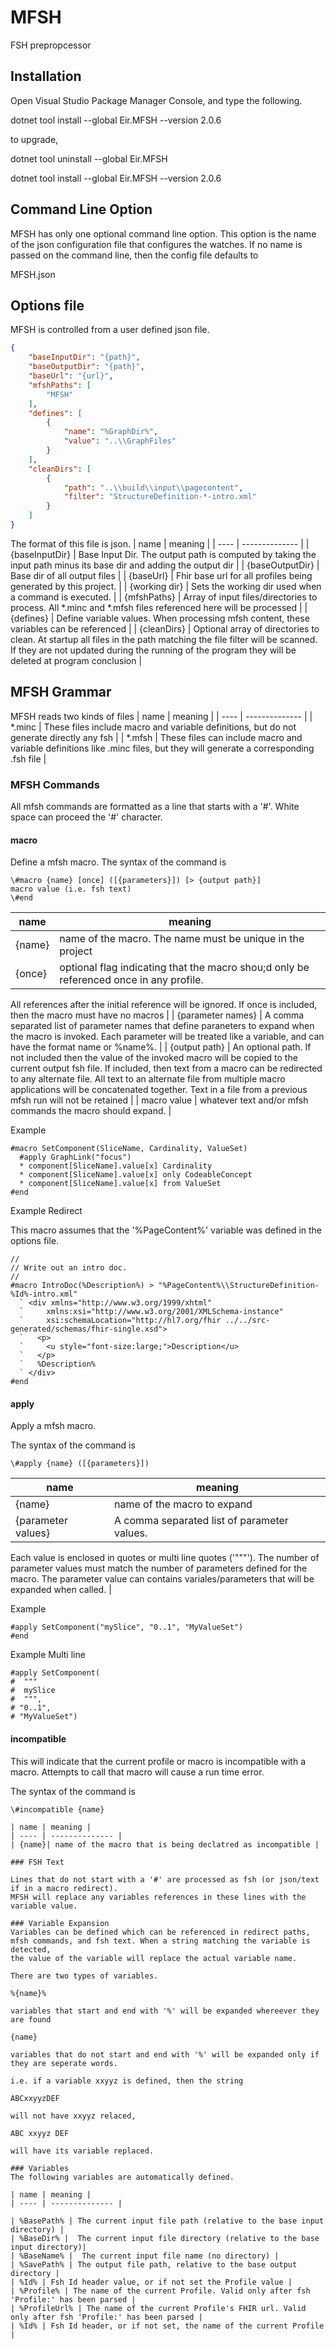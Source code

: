 # MFSH

FSH prepropcessor

## Installation

Open Visual Studio Package Manager Console, and type the following.

dotnet tool install --global Eir.MFSH --version 2.0.6

to upgrade,

dotnet tool uninstall --global Eir.MFSH

dotnet tool install --global Eir.MFSH --version 2.0.6

## Command Line Option

MFSH has only one optional command line option. This option is the name of the 
json configuration file that configures the watches.
If no name is passed on the command line, then the config file defaults to

MFSH.json

## Options file

MFSH is controlled from a user defined json file. 

```json
{
	"baseInputDir": "{path}",
	"baseOutputDir": "{path}",
	"baseUrl": "{url}",
	"mfshPaths": [
		"MFSH"
	],
	"defines": [
		{
			"name": "%GraphDir%",
			"value": "..\\GraphFiles"
		}
	],
	"cleanDirs": [
		{
			"path": "..\\build\\input\\pagecontent",
			"filter": "StructureDefinition-*-intro.xml"
		}
	]
}
```

The format of this file is json.
| name | meaning |
| ---- | -------------- |
| {baseInputDir} | Base Input Dir. The output path is computed by taking the input path minus its base dir and adding the output dir |
| {baseOutputDir} | Base dir of all output files |
| {baseUrl} | Fhir base url for all profiles being generated by this project.  |
| {working dir} | Sets the working dir used when a command is executed. |
| {mfshPaths} | Array of input files/directories to process. All *.minc and *.mfsh files referenced here will be processed |
| {defines} | Define variable values. When processing mfsh content, these variables can be referenced |
| {cleanDirs} | Optional array of directories to clean. At startup all files in the path matching the file filter will be scanned. If they are not updated during the running of the program they will be deleted at program conclusion |

## MFSH Grammar

MFSH reads two kinds of files
| name | meaning |
| ---- | -------------- |
| *.minc | These files include macro and variable definitions, but do not generate directly any fsh |
| *.mfsh | These files can include macro and variable definitions like .minc files, but they will generate a corresponding .fsh file |

### MFSH Commands

All mfsh commands are formatted as a line that starts with a '#'. White space can proceed the '#' character.

#### macro

Define a mfsh macro.
The syntax of the command is

```text
\#macro {name} [once] ([{parameters}]) [> {output path}]
macro value (i.e. fsh text)
\#end
```
 
| name | meaning |
| ---- | -------------- |
| {name}| name of the macro. The name must be unique in the project |
| {once} | optional flag indicating that the macro shou;d only be referenced once in any profile.
All references after the initial reference will be ignored. 
If once is included, then the macro must have no macros |
| {parameter names} | A comma separated list of parameter names that define paraneters to expand when the macro is invoked.
Each parameter will be treated like a variable, and can have the format name or %name%. |
| {output path} | An optional path. If not included then the value of the invoked macro will be copied to the current output fsh file.
If included, then text from a macro can be redirected to any alternate file. All text to an alternate file from multiple macro applications
will be concatenated together. Text in a file from a previous mfsh run will not be retained |
| macro value | whatever text and/or mfsh commands the macro should expand. |

Example

```text
#macro SetComponent(SliceName, Cardinality, ValueSet)
  #apply GraphLink("focus")
  * component[SliceName].value[x] Cardinality
  * component[SliceName].value[x] only CodeableConcept
  * component[SliceName].value[x] from ValueSet
#end
```

Example Redirect

This macro assumes that the '%PageContent%' variable was defined in the options file.

```text
//
// Write out an intro doc.
//
#macro IntroDoc(%Description%) > "%PageContent%\\StructureDefinition-%Id%-intro.xml"
  ` <div xmlns="http://www.w3.org/1999/xhtml"
  `     xmlns:xsi="http://www.w3.org/2001/XMLSchema-instance"
  `     xsi:schemaLocation="http://hl7.org/fhir ../../src-generated/schemas/fhir-single.xsd">
  `   <p>
  `     <u style="font-size:large;">Description</u>
  `   </p>
  `   %Description%
  ` </div>
#end
```
#### apply

Apply a mfsh macro.

The syntax of the command is

```text
\#apply {name} ([{parameters}])
```
| name | meaning |
| ---- | -------------- |
| {name}| name of the macro to expand|
| {parameter values} | A comma separated list of parameter values.
Each value is enclosed in quotes or multi line quotes ('"""').
The number of parameter values must match the number of parameters defined for the macro.
The parameter value can contains variales/parameters that will be expanded when called. |

Example

```text
#apply SetComponent("mySlice", "0..1", "MyValueSet")
#end
```

Example Multi line

```text
#apply SetComponent(
#  """
#  mySlice
#  """,
# "0..1",
# "MyValueSet")
```

#### incompatible

This will indicate that the current profile or macro is incompatible with a macro.
Attempts to call that macro will cause a run time error.


The syntax of the command is

```text
\#incompatible {name}

| name | meaning |
| ---- | -------------- |
| {name}| name of the macro that is being declatred as incompatible |

### FSH Text

Lines that do not start with a '#' are processed as fsh (or json/text if in a macro redirect).
MFSH will replace any variables references in these lines with the variable value.

### Variable Expansion
Variables can be defined which can be referenced in redirect paths, mfsh commands, and fsh text. When a string matching the variable is detected,
the value of the variable will replace the actual variable name.

There are two types of variables.

%{name}%

variables that start and end with '%' will be expanded whereever they are found

{name}

variables that do not start and end with '%' will be expanded only if they are seperate words.

i.e. if a variable xxyyz is defined, then the string

ABCxxyyzDEF

will not have xxyyz relaced,

ABC xxyyz DEF

will have its variable replaced.

### Variables
The following variables are automatically defined.

| name | meaning |
| ---- | -------------- |

| %BasePath% | The current input file path (relative to the base input directory) |
| %BaseDir% |  The current input file directory (relative to the base input directory)|
| %BaseName% |  The current input file name (no directory) |
| %SavePath% | The output file path, relative to the base output directory |
| %Id% | Fsh Id header value, or if not set the Profile value |
| %Profile% | The name of the current Profile. Valid only after fsh 'Profile:' has been parsed |
| %ProfileUrl% | The name of the current Profile's FHIR url. Valid only after fsh 'Profile:' has been parsed |
| %Id% | Fsh Id header, or if not set, the name of the current Profile |
